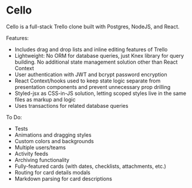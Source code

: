 # Cello 
Cello is a full-stack Trello clone built with Postgres, NodeJS, and React. 

Features:
- Includes drag and drop lists and inline editing features of Trello
- Lightweight: No ORM for database queries, just Knex library for query building. No additional state management solution other than React Context
- User authentication with JWT and bcrypt password encryption
- React Context/hooks used to keep state logic separate from presentation components and prevent unnecessary prop drilling
- Styled-jsx as CSS-in-JS solution, letting scoped styles live in the same files as markup and logic
- Uses transactions for related database queries

To Do:
- Tests
- Animations and dragging styles
- Custom colors and backgrounds
- Multiple users/teams
- Activity feeds
- Archiving functionality
- Fully-featured cards (with dates, checklists, attachments, etc.)
- Routing for card details modals
- Markdown parsing for card descriptions
